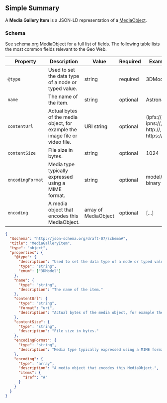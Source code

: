 ## Simple Summary

A **Media Gallery Item** is a JSON-LD representation of a [MediaObject](https://schema.org/MediaObject).

### Schema

See schema.org [MediaObject](https://schema.org/MediaObject) for a full list of fields. The following table lists the most common fields relevant to the Geo Web.

| Property         | Description                                                                 | Value                | Required | Example                               |
| ---------------- | --------------------------------------------------------------------------- | -------------------- | -------- | ------------------------------------- |
| `@type`          | Used to set the data type of a node or typed value.                         | string               | required | 3DModel                               |
| `name`           | The name of the item.                                                       | string               | optional | Astronaut                             |
| `contentUrl`     | Actual bytes of the media object, for example the image file or video file. | URI string           | optional | (ipfs://, ipns://, http://, https://) |
| `contentSize`    | File size in bytes.                                                         | string               | optional | 1024                                  |
| `encodingFormat` | Media type typically expressed using a MIME format.                         | string               | optional | model/gltf-binary                     |
| `encoding`       | A media object that encodes this MediaObject.                               | array of MediaObject | optional | [...]                                 |

```json
{
  "$schema": "http://json-schema.org/draft-07/schema#",
  "title": "MediaGalleryItem",
  "type": "object",
  "properties": {
    "@type": {
      "description": "Used to set the data type of a node or typed value.",
      "type": "string",
      "enum": ["3DModel"]
    },
    "name": {
      "type": "string",
      "description": "The name of the item."
    },
    "contentUrl": {
      "type": "string",
      "format": "uri",
      "description": "Actual bytes of the media object, for example the image file or video file."
    },
    "contentSize": {
      "type": "string",
      "description": "File size in bytes."
    },
    "encodingFormat": {
      "type": "string",
      "description": "Media type typically expressed using a MIME format."
    },
    "encoding": {
      "type": "array",
      "description": "A media object that encodes this MediaObject.",
      "items": {
        "$ref": "#"
      }
    }
  }
}
```
